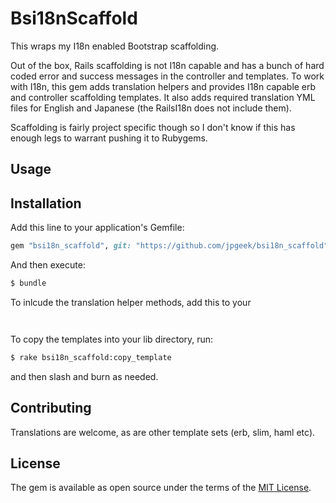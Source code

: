 # Bsi18nScaffold
This wraps my I18n enabled Bootstrap scaffolding.

Out of the box, Rails scaffolding is not I18n capable and has a bunch of hard
coded error and success messages in the controller and templates.  To work with 
I18n, this gem adds translation helpers and provides I18n capable erb and controller
scaffolding templates.  It also adds required translation YML files for English and 
Japanese (the RailsI18n does not include them).

Scaffolding is fairly project specific though so I don't know if this has enough 
legs to warrant pushing it to Rubygems.


## Usage

## Installation
Add this line to your application's Gemfile:

```ruby
gem "bsi18n_scaffold", git: "https://github.com/jpgeek/bsi18n_scaffold"
```

And then execute:
```bash
$ bundle
```

To inlcude the translation helper methods, add this to your 
``` app/helpers/applicaition_helper.rb
```

```include Bsi18nScaffold::ScaffoldHelper
```

To copy the templates into your lib directory, run:
```bash
$ rake bsi18n_scaffold:copy_template
```

and then slash and burn as needed.

## Contributing
Translations are welcome, as are other template sets (erb, slim, haml etc).

## License
The gem is available as open source under the terms of the [MIT License](https://opensource.org/licenses/MIT).
